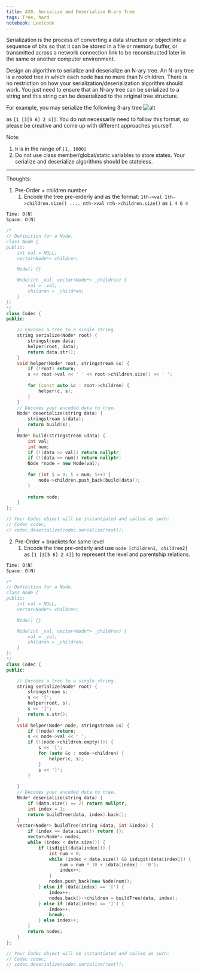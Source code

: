 ```yaml
---
title: 428. Serialize and Deserialize N-ary Tree
tags: Tree, hard
notebook: Leetcode
---
```


Serialization is the process of converting a data structure or object into a sequence of bits so that it can be stored in a file or memory buffer, or transmitted across a network connection link to be reconstructed later in the same or another computer environment.

Design an algorithm to serialize and deserialize an N-ary tree. An N-ary tree is a rooted tree in which each node has no more than N children. There is no restriction on how your serialization/deserialization algorithm should work. You just need to ensure that an N-ary tree can be serialized to a string and this string can be deserialized to the original tree structure.

For example, you may serialize the following 3-ary tree
![alt](https://assets.leetcode.com/uploads/2018/10/12/narytreeexample.png)
 
as `[1 [3[5 6] 2 4]]`. You do not necessarily need to follow this format, so please be creative and come up with different approaches yourself.

 

Note:

1. `N` is in the range of `[1, 1000]`
2. Do not use class member/global/static variables to store states. Your serialize and deserialize algorithms should be stateless.

----------
Thoughts:
1. Pre-Order + children number
   1. Encode the tree pre-orderly and as the format: `1th->val 1th->children.size() .... nth->val nth->children.size()` as `1 4 6 4`
```c++
Time: O(N)
Space: O(N)

/*
// Definition for a Node.
class Node {
public:
    int val = NULL;
    vector<Node*> children;

    Node() {}

    Node(int _val, vector<Node*> _children) {
        val = _val;
        children = _children;
    }
};
*/
class Codec {
public:

    // Encodes a tree to a single string.
    string serialize(Node* root) {
        stringstream data;
        helper(root, data);
        return data.str();
    }
    void helper(Node* root, stringstream &s) {
        if (!root) return;
        s << root->val << ' ' << root->children.size() << ' ';
        
        for (const auto &c : root->children) {
            helper(c, s);
        }
    }
    // Decodes your encoded data to tree.
    Node* deserialize(string data) {
        stringstream s(data);
        return build(s);
    }
    Node* build(stringstream &data) {
        int val;
        int num;
        if (!(data >> val)) return nullptr;
        if (!(data >> num)) return nullptr;
        Node *node = new Node(val);
        
        for (int i = 0; i < num; i++) {
            node->children.push_back(build(data));
        }
        
        return node;
    }
};

// Your Codec object will be instantiated and called as such:
// Codec codec;
// codec.deserialize(codec.serialize(root));
```
2. Pre-Order + brackets for same level
   1. Encode the tree pre-orderly and use `node [children1, children2]` as `[1 [3[5 6] 2 4]]` to represent the level and parentship relations.

```c++
Time: O(N)
Space: O(N)

/*
// Definition for a Node.
class Node {
public:
    int val = NULL;
    vector<Node*> children;

    Node() {}

    Node(int _val, vector<Node*> _children) {
        val = _val;
        children = _children;
    }
};
*/
class Codec {
public:

    // Encodes a tree to a single string.
    string serialize(Node* root) {
        stringstream s;
        s << '[';
        helper(root, s);
        s << ']';
        return s.str();
    }
    void helper(Node* node, stringstream &s) {
        if (!node) return;
        s << node->val << ' ';
        if (!(node->children.empty())) {
            s << '[';
            for (auto &c : node->children) {
                helper(c, s);
            }
            s << ']';
        }
        
    }
    // Decodes your encoded data to tree.
    Node* deserialize(string data) {
        if (data.size() == 2) return nullptr;
        int index = 1;
        return buildTree(data, index).back();
    }
    vector<Node*> buildTree(string &data, int &index) {
        if (index == data.size()) return {};
        vector<Node*> nodes;
        while (index < data.size()) {
            if (isdigit(data[index])) {
                int num = 0;
                while (index < data.size() && isdigit(data[index])) {
                    num = num * 10 + (data[index] - '0');
                    index++;
                }
                nodes.push_back(new Node(num));
            } else if (data[index] == '[') {
                index++;
                nodes.back()->children = buildTree(data, index);
            } else if (data[index] == ']') {
                index++;
                break;
            } else index++;
        }
        return nodes;
    }
};

// Your Codec object will be instantiated and called as such:
// Codec codec;
// codec.deserialize(codec.serialize(root));
```